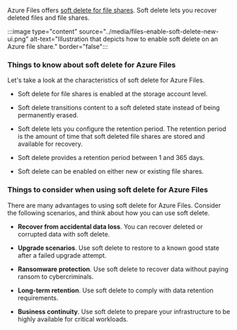 Azure Files offers [soft delete for file shares](/azure/storage/files/storage-files-prevent-file-share-deletion?toc=%2Fazure%2Fstorage%2Ffile-sync). Soft delete lets you recover deleted files and file shares.

:::image type="content" source="../media/files-enable-soft-delete-new-ui.png" alt-text="Illustration that depicts how to enable soft delete on an Azure file share." border="false":::

### Things to know about soft delete for Azure Files

Let's take a look at the characteristics of soft delete for Azure Files. 

- Soft delete for file shares is enabled at the storage account level.

- Soft delete transitions content to a soft deleted state instead of being permanently erased.

- Soft delete lets you configure the retention period. The retention period is the amount of time that soft deleted file shares are stored and available for recovery. 

- Soft delete provides a retention period between 1 and 365 days. 

- Soft delete can be enabled on either new or existing file shares. 

### Things to consider when using soft delete for Azure Files

There are many advantages to using soft delete for Azure Files. Consider the following scenarios, and think about how you can use soft delete.

- **Recover from accidental data loss**. You can recover deleted or corrupted data with soft delete.

- **Upgrade scenarios**. Use soft delete to restore to a known good state after a failed upgrade attempt.

- **Ransomware protection**. Use soft delete to recover data without paying ransom to cybercriminals.

- **Long-term retention**. Use soft delete to comply with data retention requirements.

- **Business continuity**. Use soft delete to prepare your infrastructure to be highly available for critical workloads.


